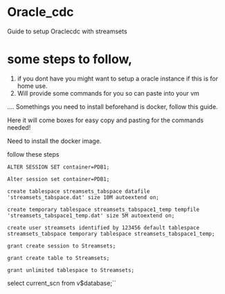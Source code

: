 # Oracle_cdc
Guide to setup Oraclecdc with streamsets

# some steps to follow, 
1. if you dont have you might want to setup a oracle instance if this is for home use. 
2. Will provide some commands for you so can paste into your vm


.... Somethings you need to install beforehand is docker, follow this guide.


Here it will come boxes for easy copy and pasting for the commands needed!


Need to install the docker image.

follow these steps 



`ALTER SESSION SET container=PDB1;`

`Alter session set container=PDB1;`

`create tablespace streamsets_tabspace datafile 'streamsets_tabspace.dat' size 10M autoextend on;`

`create temporary tablespace streamsets_tabspace1_temp tempfile 'streamsets_tabspace1_temp.dat' size 5M autoextend on;`

`create user streamsets identified by 123456 default tablespace streamsets_tabspace temporary tablespace streamsets_tabspace1_temp;`

`grant create session to Streamsets;`

`grant create table to Streamsets;`

`grant unlimited tablespace to Streamsets;`

select current_scn from v$database;``

